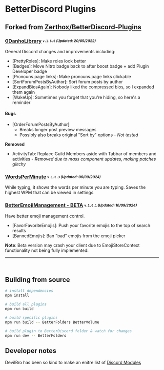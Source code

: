 # BetterDiscord Plugins
## Forked from [Zerthox/BetterDiscord-Plugins](https://github.com/Zerthox/BetterDiscord-Plugins)

### [0DanhoLibrary](/dist/bd/0DanhoLibrary.plugin.js) <sub><sup>`v.1.6.0` *(Updated: 20/05/2022)*</sup></sub>
General Discord changes and improvements including:
* [PrettyRoles]: Make roles look better
* [Badges]: Move Nitro badge back to after boost badge + add Plugin Developer badge
* [Pronouns.page links]: Make pronouns.page links clickable
* [SortForumPostsByAuthor]: Sort forum posts by author
* [ExpandBiosAgain]: Nobody liked the compressed bios, so I expanded them again
* [WakeUp]: Sometimes you forget that you're hiding, so here's a reminder

#### Bugs
* [OrderForumPostsByAuthor]
  - Breaks longer post preview messages
  - Possibly also breaks original "Sort by" options - *Not tested*

**Removed**
* ActivityTab: Replace Guild Members aside with Tabbar of members and activities - *Removed due to mass component updates, making patches glitchy*

### [WordsPerMinute](/dist/bd/WordsPerMinute.plugin.js) <sub><sup>`v.1.0.3` *(Updated: 06/09/2024)*</sup></sub>
While typing, it shows the words per minute you are typing. Saves the highest WPM that can be viewed in settings.

### [BetterEmojiManagement - BETA](/dist/bd/BetterEmojiManagement.plugin.js) <sub><sup>`v.1.0.1` *(Updated: 10/09/2024)*</sup></sub>
Have better emoji management control.

* [FavorFavoriteEmojis]: Push your favorite emojis to the top of search results
* [BannedEmojis]: Ban "bad" emojis from the emoji picker

**Note**: Beta version may crash your client due to EmojiStoreContext functionality not being fully implemented.
<br>

---

<br>

## Building from source
```sh
# install dependencies
npm install

# build all plugins
npm run build

# build specific plugins
npm run build -- BetterFolders BetterVolume

# build plugin to BetterDiscord folder & watch for changes
npm run dev -- BetterFolders
```
## Developer notes
DevilBro has been so kind to make an enitre list of [Discord Modules](https://github.com/mwittrien/BetterDiscordAddons/blob/b6d959f98ce429d97c68c58fba29392bd25ff6f5/Library/_res/0BDFDB.data.json#L394)